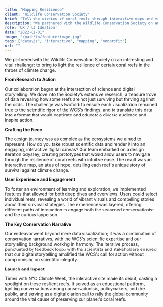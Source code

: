 ```yaml
---
title: "Mapping Resilience"
client: "Wildlife Conservation Society"
brief: "Tell the stories of coral reefs through interactive maps and visualizations"
description: "We partnered with the Wildlife Conservation Society on an interesting and vital challenge: to bring to light the resilience of certain coral reefs in the throes of climate change."
role: 'UX / UI Ideation'
date: "2022-01-01"
image: "/path/to/feature/image.jpg"
tags: ["dataviz", "interactive", "mapping", "nonprofit"]
url: ""
---
```


We partnered with the Wildlife Conservation Society on an interesting and vital challenge: to bring to light the resilience of certain coral reefs in the throes of climate change. 

**From Research to Action**

Our collaboration began at the intersection of science and digital storytelling. We dove into the Society's extensive research, a treasure trove of data revealing how some reefs are not just surviving but thriving against the odds. The challenge was twofold: to ensure each visualization remained true to the scientific rigor of the WCS's findings, and to translate this data into a format that would captivate and educate a diverse audience and inspire action.

**Crafting the Piece**

The design journey was as complex as the ecosystems we aimed to represent. How do you take robust scientific data and render it into an engaging, interactive digital canvas? Our team embarked on a design iteration odyssey, creating prototypes that would allow users to navigate through the resilience of coral reefs with intuitive ease. The result was an interactive map, an atlas of hope, detailing each reef's unique story of survival against climate change.

**User Experience and Engagement**

To foster an environment of learning and exploration, we implemented features that allowed for both deep dives and overviews. Users could select individual reefs, revealing a world of vibrant visuals and compelling stories about their survival strategies. The experience was layered, offering different paths of interaction to engage both the seasoned conservationist and the curious layperson.

**The Key Conservation Narrative**

Our endeavor went beyond mere data visualization; it was a combination of conservation narratives, with the WCS's scientific expertise and our storytelling background working in harmony. The iterative process, punctuated by feedback loops with the scientists and stakeholders ensured that our digital storytelling amplified the WCS's call for action without compromising on scientific integrity.

**Launch and Impact**

Timed with NYC Climate Week, the interactive site made its debut, casting a spotlight on these resilient reefs. It served as an educational platform, igniting conversations among conservationists, policymakers, and the public, and serving as a digital clarion call to rally the global community around the vital cause of preserving our planet's coral reefs.
